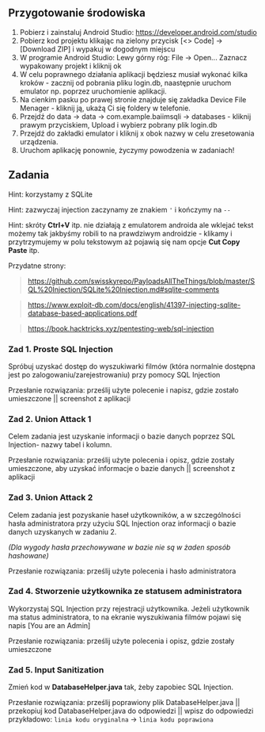 ## Przygotowanie środowiska
1. Pobierz i zainstaluj Android Studio: https://developer.android.com/studio
2. Pobierz kod projektu klikając na zielony przycisk [<> Code] -> [Download ZIP] i wypakuj w dogodnym miejscu
3. W programie Android Studio:
  Lewy górny róg: File -> Open...
  Zaznacz wypakowany projekt i kliknij ok
4. W celu poprawnego działania aplikacji będziesz musiał wykonać kilka kroków - zacznij od pobrania pliku login.db, naastępnie uruchom emulator np. poprzez uruchomienie aplikacji.
5. Na cienkim pasku po prawej stronie znajduje się zakładka Device File Menager - kliknij ją, ukażą Ci się foldery w telefonie.
6. Przejdź do data -> data -> com.example.baiimsqli -> databases - kliknij prawym przyciskiem, Upload i wybierz pobrany plik login.db
7. Przejdź do zakładki emulator i kliknij x obok nazwy w celu zresetowania urządzenia.
8. Uruchom aplikację ponownie, życzymy powodzenia w zadaniach!

## Zadania

Hint: korzystamy z SQLite

Hint: zazwyczaj injection zaczynamy ze znakiem ```'``` i kończymy na ```--```

Hint: skróty **Ctrl+V** itp. nie działają z emulatorem androida ale wklejać tekst możemy tak jakbyśmy robili to na prawdziwym androidzie - klikamy i przytrzymujemy w polu tekstowym aż pojawią się nam opcje **Cut Copy Paste** itp.

Przydatne strony:
  > https://github.com/swisskyrepo/PayloadsAllTheThings/blob/master/SQL%20Injection/SQLite%20Injection.md#sqlite-comments
  
  > https://www.exploit-db.com/docs/english/41397-injecting-sqlite-database-based-applications.pdf
  
  > https://book.hacktricks.xyz/pentesting-web/sql-injection
  
### Zad 1. Proste SQL Injection
  Spróbuj uzyskać dostęp do wyszukiwarki filmów (która normalnie dostępna jest po zalogowaniu/zarejestrowaniu) przy pomocy SQL Injection
  
  Przesłanie rozwiązania: prześlij użyte polecenie i napisz, gdzie zostało umieszczone || screenshot z aplikacji
  
 
### Zad 2. Union Attack 1
  Celem zadania jest uzyskanie informacji o bazie danych poprzez SQL Injection- nazwy tabel i kolumn.
  
  Przesłanie rozwiązania: prześlij użyte polecenia i opisz, gdzie zostały umieszczone, aby uzyskać informacje o bazie danych || screenshot z aplikacji
  
### Zad 3. Union Attack 2
  Celem zadania jest pozyskanie haseł użytkowników, a w szczególności hasła administratora przy użyciu SQL Injection oraz informacji o bazie danych uzyskanych w zadaniu 2.
  
  *(Dla wygody hasła przechowywane w bazie nie są w żaden sposób hashowane)*
  
  Przesłanie rozwiązania: prześlij użyte polecenia i hasło administratora
  
### Zad 4. Stworzenie użytkownika ze statusem administratora
  Wykorzystaj SQL Injection przy rejestracji użytkownika.
  Jeżeli użytkownik ma status administratora, to na ekranie wyszukiwania filmów pojawi się napis [You are an Admin]
  
  Przesłanie rozwiązania: prześlij użyte polecenia i opisz, gdzie zostały umieszczone
  
### Zad 5. Input Sanitization
  Zmień kod w **DatabaseHelper.java** tak, żeby zapobiec SQL Injection.
  
  Przesłanie rozwiązania: prześlij poprawiony plik DatabaseHelper.java || przekopiuj kod DatabaseHelper.java do odpowiedzi || wpisz do odpowiedzi przykładowo: 
  ```linia kodu oryginalna``` -> ```linia kodu poprawiona```
  
